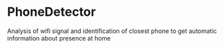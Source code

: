 # PhoneDetector
Analysis of wifi signal and identification of closest phone to get automatic information about presence at home
